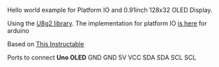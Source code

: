 Hello world example for Platform IO and  0.91inch 128x32 OLED Display. 

Using the [U8g2 library](https://github.com/olikraus/u8g2/wiki/fntlistall). The implementation for platform IO [is here](https://platformio.org/lib/show/942/U8g2) for arduino


Based on [This Instructable](https://www.instructables.com/Tutorial-to-Interface-OLED-091inch-128x32-With-Ard/)


Ports to connect
**Uno     OLED**
GND     GND
5V      VCC
SDA     SDA
SCL     SCL

